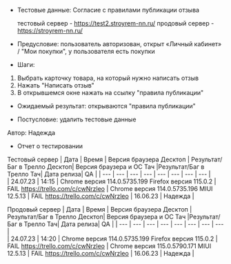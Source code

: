 * Тестовые данные: Согласие с правилами публикации отзыва

	тестовый сервер - https://test2.stroyrem-nn.ru/   продовый сервер - https://stroyrem-nn.ru/

* Предусловие: пользователь авторизован, открыт «Личный кабинет» / "Мои покупки", у пользователя есть покупки

* Шаги:
1.	Выбрать карточку товара, на который нужно написать отзыв
2.	Нажать "Написать отзыв"
3.	В открывшемся окне нажать на ссылку "правила публикации"

* Ожидаемый результат: открываются "правила публикации"

* Постусловие: удалить тестовые данные

Автор: Надежда

* Отчет о тестировании
  
Тестовый сервер
| Дата | Время | Версия браузера Десктоп | Результат/Баг в Трелло Десктоп|  Версия браузера и ОС Тач |Результат/Баг в Трелло Тач| Дата релиза| QA  |
| --- | --- | --- | --- |  --- | --- | --- | --- |   
| 24.07.23 | 14:15 | Chrome версия 114.0.5735.199 Firefox версия 115.0.2 | FAIL https://trello.com/c/cwNrzleo | Chrome версия 114.0.5735.196 MIUI 12.5.13 | FAIL https://trello.com/c/cwNrzleo | 16.06.23 | Надежда |  

Продовый сервер
| Дата | Время | Версия браузера Десктоп | Результат/Баг в Трелло Десктоп|  Версия браузера и ОС Тач |Результат/Баг в Трелло Тач| Дата релиза| QA |
| --- | --- | --- | --- |  --- | --- | --- | --- |   
| 24.07.23 | 14:20 | Chrome версия 114.0.5735.199 Firefox версия 115.0.2 | FAIL https://trello.com/c/cwNrzleo | Chrome версия 115.0.5790.171 MIUI 12.5.13 | FAIL https://trello.com/c/cwNrzleo | 16.06.23 | Надежда |  